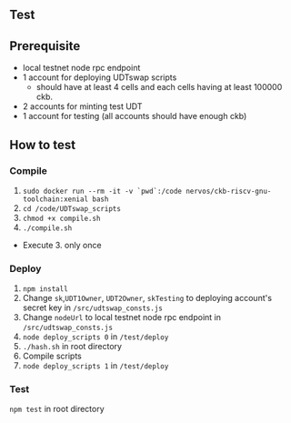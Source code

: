 ## Test

## Prerequisite
- local testnet node rpc endpoint
- 1 account for deploying UDTswap scripts
  - should have at least 4 cells and each cells having at least 100000 ckb.
- 2 accounts for minting test UDT
- 1 account for testing (all accounts should have enough ckb)

## How to test

### Compile
1. ```sudo docker run --rm -it -v `pwd`:/code nervos/ckb-riscv-gnu-toolchain:xenial bash```
2. `cd /code/UDTswap_scripts`
3. `chmod +x compile.sh`
4. `./compile.sh`
- Execute 3. only once

### Deploy
1. `npm install`
2. Change `sk`,`UDT1Owner`, `UDT2Owner`, `skTesting` to deploying account's secret key in `/src/udtswap_consts.js`
3. Change `nodeUrl` to local testnet node rpc endpoint in `/src/udtswap_consts.js`
4. `node deploy_scripts 0` in `/test/deploy`
5. `./hash.sh` in root directory
6. Compile scripts
7. `node deploy_scripts 1` in `/test/deploy`

### Test
`npm test` in root directory
